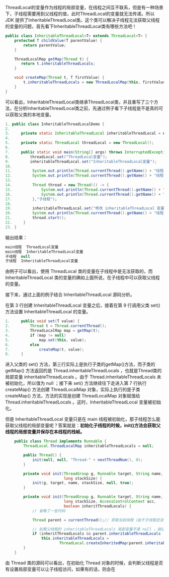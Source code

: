 ThreadLocal的变量作为线程的局部变量，在线程之间互不联系，但是有一种场景下，子线程需要用到父线程的值，此时ThreadLocal的变量就无法传递。所以 JDK 提供了InheritableThreadLocal类。这个类可以解决子线程无法获取父线程的变量的问题，首先看下InheritableThreadLocal类有哪些方法吧！

```java
public class InheritableThreadLocal<T> extends ThreadLocal<T> {
    protected T childValue(T parentValue) {
        return parentValue;
    }

    ThreadLocalMap getMap(Thread t) {
       return t.inheritableThreadLocals;
    }

    void createMap(Thread t, T firstValue) {
        t.inheritableThreadLocals = new ThreadLocalMap(this, firstValue);
    }
}
```
可以看出，InheritableThreadLocal类继承ThreadLocal类，并且重写了三个方法，在分析InheritableThreadLocal类之前，先通过例子看下子线程是不是真的可以获取父类的本地变量。

```java
1. public class InheritableThreadLocalDemo {
2. 
3.     private static InheritableThreadLocal inheritableThreadLocal = new InheritableThreadLocal();
4. 
5.     private static ThreadLocal threadLocal = new ThreadLocal();
6. 
7.     public static void main(String[] args) throws InterruptedException {
8.         threadLocal.set("ThreadLocal变量");
9.         inheritableThreadLocal.set("InheritableThreadLocal变量");
10. 
11.         System.out.println(Thread.currentThread().getName() + "线程  " + threadLocal.get());
12.         System.out.println(Thread.currentThread().getName() + "线程  " + inheritableThreadLocal.get());
13. 
14.         Thread thread = new Thread(() -> {
15.             System.out.println(Thread.currentThread().getName() + "  " + threadLocal.get());
16.             System.out.println(Thread.currentThread().getName() + "  " + inheritableThreadLocal.get());
17.         },"子线程");
18. 
19.         inheritableThreadLocal.set("修改 inheritableThreadLocal 变量值");
20.         System.out.println(Thread.currentThread().getName() + "线程  " + inheritableThreadLocal.get());
21.         thread.start();
22.     }
23. }
```
输出结果：
```java
main线程  ThreadLocal变量
main线程  InheritableThreadLocal变量
子线程  null
子线程  InheritableThreadLocal变量
```

由例子可以看出，使用 ThreadLocal 类的变量在子线程中是无法获取的，而
 InheritableThreadLocal 类的变量的确如上面所说，在子线程中可以获取父线程的变量。

接下来，通过上面的例子结合 InheritableThreadLocal 源码分析。

在第 3 行创建 InheritableThreadLocal 变量之后，接着在第 9 行调用父类 set() 方法设置 InheritableThreadLocal 的变量。

```java
1.     public void set(T value) {
2.         Thread t = Thread.currentThread();
3.         ThreadLocalMap map = getMap(t);
4.         if (map != null)
5.             map.set(this, value);
6.         else
7.             createMap(t, value);
8.     }
```

进入父类的 set() 方法，第三行实际上是执行子类的getMap()方法，而子类的 getMap() 方法返回的是 Thread.inheritableThreadLocals ，也就是Thread类的局部变量 inheritableThreadLocals 。由于 Thread.inheritableThreadLocals 未被初始化，所以值为 null ；接下来 set() 方法继续往下走进入第 7 行执行 createMap() 方法创建 ThreadLocalMap 对象，实际上执行的是子类 createMap() 方法，方法的实现是创建 ThreadLocalMap 对象赋值给 Thread.inheritableThreadLocals 。这时，InheritableThreadLocal 变量被初始化。

但是 InheritableThreadLocal 变量只是在 main 线程被初始化，那子线程怎么能获取父线程的局部变量呢？答案就是：**初始化子线程的时候，init()方法会获取父线程的局部变量并保存在本线程的栈帧。**

```java
    public class Thread implements Runnable {
        ThreadLocal.ThreadLocalMap inheritableThreadLocals = null;

        public Thread() {
            init(null, null, "Thread-" + nextThreadNum(), 0);
        }

        private void init(ThreadGroup g, Runnable target, String name,
                          long stackSize) {
            init(g, target, name, stackSize, null, true);
        }

        private void init(ThreadGroup g, Runnable target, String name,
                          long stackSize, AccessControlContext acc,
                          boolean inheritThreadLocals) {
            // 省略了一些代码

            Thread parent = currentThread();// 获取当前线程（由于子线程还没被初始化，所以获取的是父线程对象）

            // 如果父线程的 inheritableThreadLocals 局部变量不是 null ，就证明父线程有设置变量可以让子线程访问
            if (inheritThreadLocals && parent.inheritableThreadLocals != null)
                this.inheritableThreadLocals =
                        ThreadLocal.createInheritedMap(parent.inheritableThreadLocals);// 创建 ThreadLocalMap 对象，赋值给线程的局部变量 inheritableThreadLocals
        }
    }
```

由 Thread 类的源码可以看出，在初始化 Thread 对象的时候，会判断父线程是否有设置局部变量可以让子线程访问，如果有的话，则会在